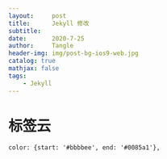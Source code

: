 ```yaml
---
layout:     post
title:      Jekyll 修改
subtitle:   
date:       2020-7-25
author:     Tangle
header-img: img/post-bg-ios9-web.jpg
catalog: true
mathjax: false
tags:
    - Jekyll
---
```


# 标签云

```
color: {start: '#bbbbee', end: '#0085a1'},
```
